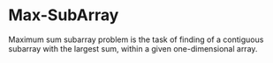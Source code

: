 # Max-SubArray
Maximum sum subarray problem is the task of finding of a contiguous subarray with the largest sum, within a given one-dimensional array.
